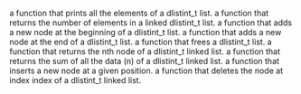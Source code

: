 a function that prints all the elements of a dlistint_t list.
a function that returns the number of elements in a linked dlistint_t list.
a function that adds a new node at the beginning of a dlistint_t list.
a function that adds a new node at the end of a dlistint_t list.
a function that frees a dlistint_t list.
a function that returns the nth node of a dlistint_t linked list.
a function that returns the sum of all the data (n) of a dlistint_t linked list.
a function that inserts a new node at a given position.
a function that deletes the node at index index of a dlistint_t linked list.

